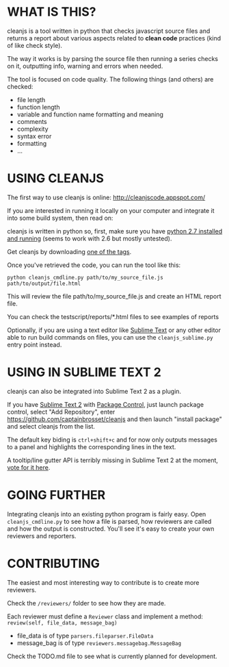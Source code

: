 WHAT IS THIS?
============

cleanjs is a tool written in python that checks javascript source files and returns a report about various aspects related to **clean code** practices (kind of like check style).

The way it works is by parsing the source file then running a series checks on it, outputting info, warning and errors when needed.

The tool is focused on code quality. The following things (and others) are checked:

- file length
- function length
- variable and function name formatting and meaning
- comments
- complexity
- syntax error
- formatting
- ...

USING CLEANJS
=============

The first way to use cleanjs is online: http://cleanjscode.appspot.com/

If you are interested in running it locally on your computer and integrate it into some build system, then read on:

cleanjs is written in python so, first, make sure you have [python 2.7 installed and running](http://python.org/getit/) (seems to work with 2.6 but mostly untested).

Get cleanjs by downloading [one of the tags](https://github.com/captainbrosset/cleanjs/tags).

Once you've retrieved the code, you can run the tool like this:

    python cleanjs_cmdline.py path/to/my_source_file.js path/to/output/file.html

This will review the file path/to/my_source_file.js and create an HTML report file.

You can check the testscript/reports/*.html files to see examples of reports

Optionally, if you are using a text editor like [Sublime Text](http://sublimetext.com) or any other editor able to run build commands on files, you can use the `cleanjs_sublime.py` entry point instead.

USING IN SUBLIME TEXT 2
=======================

cleanjs can also be integrated into Sublime Text 2 as a plugin.

If you have [Sublime Text 2](http://www.sublimetext.com/2) with [Package Control](http://wbond.net/sublime_packages/package_control), just launch package control, select "Add Repository", enter https://github.com/captainbrosset/cleanjs and then launch "install package" and select cleanjs from the list.

The default key biding is `ctrl+shift+c` and for now only outputs messages to a panel and highlights the corresponding lines in the text.

A tooltip/line gutter API is terribly missing in Sublime Text 2 at the moment, [vote for it here](http://sublimetext.userecho.com/topic/54838-/).

GOING FURTHER
=============

Integrating cleanjs into an existing python program is fairly easy. Open `cleanjs_cmdline.py` to see how a file is parsed, how reviewers are called and how the output is constructed. You'll see it's easy to create your own reviewers and reporters.

CONTRIBUTING
============

The easiest and most interesting way to contribute is to create more reviewers.

Check the `/reviewers/` folder to see how they are made.

Each reviewer must define a `Reviewer` class and implement a method: `review(self, file_data, message_bag)`

- file_data is of type `parsers.fileparser.FileData`
- message_bag is of type `reviewers.messagebag.MessageBag`

Check the TODO.md file to see what is currently planned for development.